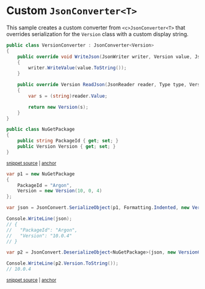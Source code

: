 # Custom `JsonConverter<T>`

This sample creates a custom converter from `<c>JsonConverter<T>` that overrides serialization for the `Version` class with a custom display string.

<!-- snippet: CustomJsonConverterGenericTypes -->
<a id='snippet-customjsonconvertergenerictypes'></a>
```cs
public class VersionConverter : JsonConverter<Version>
{
    public override void WriteJson(JsonWriter writer, Version value, JsonSerializer serializer)
    {
        writer.WriteValue(value.ToString());
    }

    public override Version ReadJson(JsonReader reader, Type type, Version existingValue, bool hasExistingValue, JsonSerializer serializer)
    {
        var s = (string)reader.Value;

        return new Version(s);
    }
}

public class NuGetPackage
{
    public string PackageId { get; set; }
    public Version Version { get; set; }
}
```
<sup><a href='/src/Tests/Documentation/Samples/Serializer/CustomJsonConverterGeneric.cs#L7-L28' title='Snippet source file'>snippet source</a> | <a href='#snippet-customjsonconvertergenerictypes' title='Start of snippet'>anchor</a></sup>
<!-- endSnippet -->

<!-- snippet: CustomJsonConverterGenericUsage -->
<a id='snippet-customjsonconvertergenericusage'></a>
```cs
var p1 = new NuGetPackage
{
    PackageId = "Argon",
    Version = new Version(10, 0, 4)
};

var json = JsonConvert.SerializeObject(p1, Formatting.Indented, new VersionConverter());

Console.WriteLine(json);
// {
//   "PackageId": "Argon",
//   "Version": "10.0.4"
// }

var p2 = JsonConvert.DeserializeObject<NuGetPackage>(json, new VersionConverter());

Console.WriteLine(p2.Version.ToString());
// 10.0.4
```
<sup><a href='/src/Tests/Documentation/Samples/Serializer/CustomJsonConverterGeneric.cs#L33-L52' title='Snippet source file'>snippet source</a> | <a href='#snippet-customjsonconvertergenericusage' title='Start of snippet'>anchor</a></sup>
<!-- endSnippet -->
